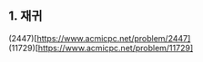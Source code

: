 ## 1. 재귀

(2447)[https://www.acmicpc.net/problem/2447] <br>
(11729)[https://www.acmicpc.net/problem/11729]

